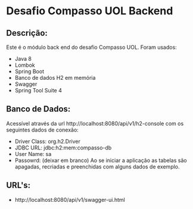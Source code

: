 # Desafio Compasso UOL Backend

## Descrição:
Este é o módulo back end do desafio Compasso UOL.
Foram usados:
* Java 8
* Lombok
* Spring Boot
* Banco de dados H2 em memória
* Swagger
* Spring Tool Suite 4

## Banco de Dados:
Acessível através da url http://localhost:8080/api/v1/h2-console com os seguintes dados de conexão:
 * Driver Class: org.h2.Driver
 * JDBC URL: jdbc:h2:mem:compasso-db
 * User Name: sa
 * Passowrd: (deixar em branco)
 Ao se iniciar a aplicação as tabelas são apagadas, recriadas e preenchidas com alguns dados de exemplo.
 
## URL's:
 * http://localhost:8080/api/v1/swagger-ui.html

